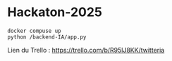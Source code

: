 # Hackaton-2025

`docker compuse up`
<br>
`python /backend-IA/app.py`

Lien du Trello : https://trello.com/b/R95lJ8KK/twitteria
